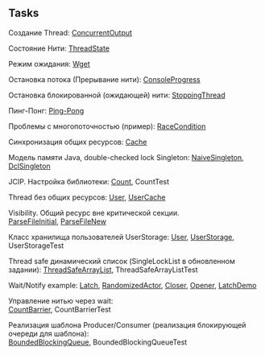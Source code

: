 Tasks
-----

Создание Thread: 
[ConcurrentOutput](demo/ConcurrentOutput.java)

Состояние Нити:
[ThreadState](demo/ThreadState.java) 

Режим ожидания:
[Wget](demo/Wget.java) 
 
Остановка потока (Прерывание нити): 
[ConsoleProgress](demo/ConsoleProgress.java)

Остановка блокированной (ожидающей) нити:
[StoppingThread](demo/StoppingThread.java)

Пинг-Понг:
[Ping-Pong](pingpong)

Проблемы с многопоточностью (пример):
[RaceCondition](demo/RaceCondition.java)

Синхронизация общих ресурсов:
[Cache](demo/Cache.java)

Модель памяти Java, double-checked lock Singleton:
[NaiveSingleton](demo/NaiveSingleton.java), 
[DclSingleton](demo/DclSingleton.java)

JCIP. Настройка библиотеки:
[Count](demo/Count.java), CountTest

Thread без общих ресурсов:
[User](resources/User.java), [UserCache](resources/UserCache.java)

Visibility. Общий ресурс вне критической секции.  
[ParseFileInitial](synchr/ParseFileInitial.java), 
[ParseFileNew](synchr/ParseFileNew.java)

Класс хранилища пользователей UserStorage:
[User](userstorage/User.java),
[UserStorage](userstorage/UserStorage.java), UserStorageTest

Thread safe динамический список (SingleLockList в обновленном задании):
[ThreadSafeArrayList](list/ThreadSafeArrayList.java), ThreadSafeArrayListTest

Wait/Notify example:
[Latch](notification/Latch.java),
[RandomizedActor](notification/RandomizedActor.java),
[Closer](notification/Closer.java),
[Opener](notification/Opener.java),
[LatchDemo](notification/LatchDemo.java)

Управление нитью через wait:  
[CountBarrier](waitnotify/CountBarrier.java), CountBarrierTest

Реализация шаблона Producer/Consumer (реализация блокирующей очереди для шаблона):  
[BoundedBlockingQueue](producerconsumer/BoundedBlockingQueue.java), BoundedBlockingQueueTest
